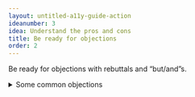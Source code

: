 ```yaml
---
layout: untitled-a11y-guide-action
ideanumber: 3
idea: Understand the pros and cons
title: Be ready for objections
order: 2
---
```


Be ready for objections with rebuttals and “but/and”s.

<details>
	<summary>Some common objections</summary>
	
	{%- capture sco -%}
	{% include some-common-objections.md %}
	{%- endcapture -%}
	{{ sco | markdownify }}
</details>
